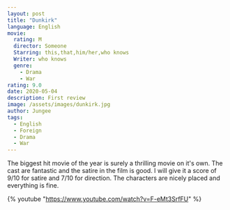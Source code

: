 ```yaml
---
layout: post
title: "Dunkirk"
language: English
movie:
  rating: M
  director: Someone
  Starring: this,that,him/her,who knows
  Writer: who knows
  genre: 
    - Drama
    - War
rating: 9.0
date: 2020-05-04
description: First review
image: /assets/images/dunkirk.jpg
author: Jungee
tags:
  - English
  - Foreign
  - Drama
  - War
---
```


The biggest hit movie of the year is surely a thrilling movie on it's own. The cast are fantastic and the satire in the film is good. I will give it a score of 9/10 for satire and 7/10 for direction. The characters are nicely placed and everything is fine.

{% youtube "https://www.youtube.com/watch?v=F-eMt3SrfFU" %}